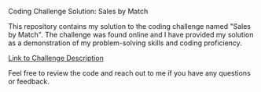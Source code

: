 Coding Challenge Solution: Sales by Match

This repository contains my solution to the coding challenge named "Sales by Match". The challenge was found online and I have provided my solution as a demonstration of my problem-solving skills and coding proficiency.

[Link to Challenge Description](https://www.hackerrank.com/challenges/three-month-preparation-kit-sock-merchant/problem?isFullScreen=true&h_l=interview&playlist_slugs%5B%5D=preparation-kits&playlist_slugs%5B%5D=three-month-preparation-kit&playlist_slugs%5B%5D=three-month-week-three)

Feel free to review the code and reach out to me if you have any questions or feedback.
